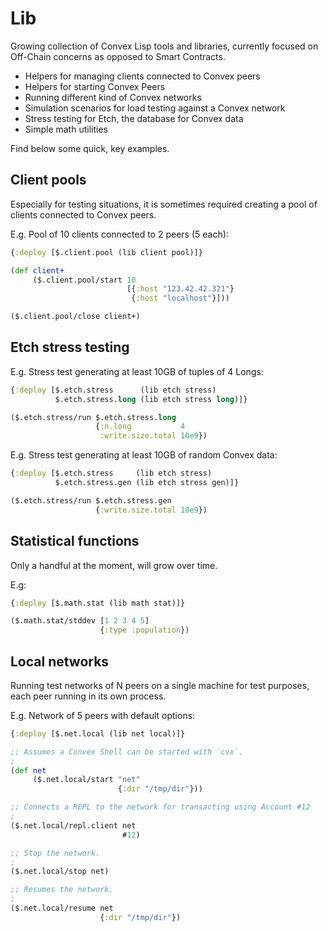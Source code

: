 # Lib

Growing collection of Convex Lisp tools and libraries, currently focused on
Off-Chain concerns as opposed to Smart Contracts.

- Helpers for managing clients connected to Convex peers
- Helpers for starting Convex Peers
- Running different kind of Convex networks
- Simulation scenarios for load testing against a Convex network
- Stress testing for Etch, the database for Convex data
- Simple math utilities

Find below some quick, key examples.


## Client pools

Especially for testing situations, it is sometimes required creating a pool of
clients connected to Convex peers.

E.g. Pool of 10 clients connected to 2 peers (5 each):

```clojure
{:deploy [$.client.pool (lib client pool)]}

(def client+
     ($.client.pool/start 10
                          [{:host "123.42.42.321"}
                           {:host "localhost"}]))

($.client.pool/close client+)
```


## Etch stress testing

E.g. Stress test generating at least 10GB of tuples of 4 Longs:

```clojure
{:deploy [$.etch.stress      (lib etch stress)
          $.etch.stress.long (lib etch stress long)]}

($.etch.stress/run $.etch.stress.long
                   {:n.long           4
                    :write.size.total 10e9})
```

E.g. Stress test generating at least 10GB of random Convex data:

```clojure
{:deploy [$.etch.stress     (lib etch stress)
          $.etch.stress.gen (lib etch stress gen)]}

($.etch.stress/run $.etch.stress.gen
                   {:write.size.total 10e9})
```


## Statistical functions

Only a handful at the moment, will grow over time.

E.g:

```clojure
{:deploy [$.math.stat (lib math stat)]}

($.math.stat/stddev [1 2 3 4 5]
                    {:type :population})
```


## Local networks

Running test networks of N peers on a single machine for test purposes,
each peer running in its own process.

E.g. Network of 5 peers with default options:

```clojure
{:deploy [$.net.local (lib net local)]}

;; Assumes a Convex Shell can be started with `cvx`.
;
(def net
     ($.net.local/start "net"
                        {:dir "/tmp/dir"}))

;; Connects a REPL to the network for transacting using Account #12
;
($.net.local/repl.client net
                         #12)

;; Stop the network.
;
($.net.local/stop net)

;; Resumes the network.
;
($.net.local/resume net
                    {:dir "/tmp/dir"})
```
